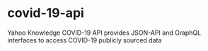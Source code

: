 # covid-19-api
Yahoo Knowledge COVID-19 API provides JSON-API and GraphQL interfaces to access COVID-19 publicly sourced data 
